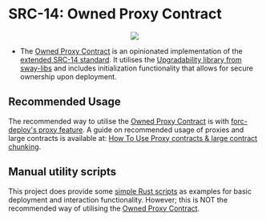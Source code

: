 # SRC-14: Owned Proxy Contract

<p align="center">
<a href="https://crates.io/crates/forc/0.63.5" alt="forc">
        <img src="https://img.shields.io/badge/forc-v0.63.5-orange" />
    </a>
</p>

- The [Owned Proxy Contract](./contract/src/main.sw) is an opinionated implementation of the [extended SRC-14 standard](https://docs.fuel.network/docs/sway-standards/src-14-simple-upgradeable-proxies/). It utilises the [Upgradability library from sway-libs](https://docs.fuel.network/docs/sway-libs/upgradability/) and includes initialization functionality that allows for secure ownership upon deployment.

## Recommended Usage

The recommended way to utilise the [Owned Proxy Contract](./contract/src/main.sw) is with [forc-deploy's proxy feature](https://docs.fuel.network/docs/forc/plugins/forc_client/#proxy-contracts). A guide on recommended usage of proxies and large contracts is available at: [How To Use Proxy contracts & large contract chunking](https://github.com/FuelLabs/proxy-chunks-minimal-example/tree/main).

## Manual utility scripts

This project does provide some [simple Rust scripts](./scripts/README.md) as examples for basic deployment and interaction functionality. However; this is NOT the recommended way of utilising the [Owned Proxy Contract](./contract/src/main.sw).
